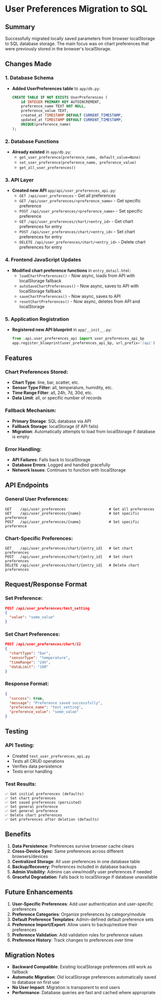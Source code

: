 # User Preferences Migration to SQL

## Summary

Successfully migrated locally saved parameters from browser localStorage to SQL database storage. The main focus was on chart preferences that were previously stored in the browser's localStorage.

## Changes Made

### 1. Database Schema
- **Added UserPreferences table** to `app/db.py`:
  ```sql
  CREATE TABLE IF NOT EXISTS UserPreferences (
      id INTEGER PRIMARY KEY AUTOINCREMENT,
      preference_name TEXT NOT NULL,
      preference_value TEXT,
      created_at TIMESTAMP DEFAULT CURRENT_TIMESTAMP,
      updated_at TIMESTAMP DEFAULT CURRENT_TIMESTAMP,
      UNIQUE(preference_name)
  );
  ```

### 2. Database Functions
- **Already existed** in `app/db.py`:
  - `get_user_preference(preference_name, default_value=None)`
  - `set_user_preference(preference_name, preference_value)`
  - `get_all_user_preferences()`

### 3. API Layer
- **Created new API** `app/api/user_preferences_api.py`:
  - `GET /api/user_preferences` - Get all preferences
  - `GET /api/user_preferences/<preference_name>` - Get specific preference
  - `POST /api/user_preferences/<preference_name>` - Set specific preference
  - `GET /api/user_preferences/chart/<entry_id>` - Get chart preferences for entry
  - `POST /api/user_preferences/chart/<entry_id>` - Set chart preferences for entry
  - `DELETE /api/user_preferences/chart/<entry_id>` - Delete chart preferences for entry

### 4. Frontend JavaScript Updates
- **Modified chart preference functions** in `entry_detail.html`:
  - `loadChartPreferences()` - Now async, loads from API with localStorage fallback
  - `autoSaveChartPreferences()` - Now async, saves to API with localStorage fallback
  - `saveChartPreferences()` - Now async, saves to API
  - `resetChartPreferences()` - Now async, deletes from API and localStorage

### 5. Application Registration
- **Registered new API blueprint** in `app/__init__.py`:
  ```python
  from .api.user_preferences_api import user_preferences_api_bp
  app.register_blueprint(user_preferences_api_bp, url_prefix='/api')
  ```

## Features

### Chart Preferences Stored:
- **Chart Type**: line, bar, scatter, etc.
- **Sensor Type Filter**: all, temperature, humidity, etc.
- **Time Range Filter**: all, 24h, 7d, 30d, etc.
- **Data Limit**: all, or specific number of records

### Fallback Mechanism:
- **Primary Storage**: SQL database via API
- **Fallback Storage**: localStorage (if API fails)
- **Migration**: Automatically attempts to load from localStorage if database is empty

### Error Handling:
- **API Failures**: Falls back to localStorage
- **Database Errors**: Logged and handled gracefully
- **Network Issues**: Continues to function with localStorage

## API Endpoints

### General User Preferences:
```
GET    /api/user_preferences                    # Get all preferences
GET    /api/user_preferences/{name}             # Get specific preference
POST   /api/user_preferences/{name}             # Set specific preference
```

### Chart-Specific Preferences:
```
GET    /api/user_preferences/chart/{entry_id}   # Get chart preferences
POST   /api/user_preferences/chart/{entry_id}   # Set chart preferences  
DELETE /api/user_preferences/chart/{entry_id}   # Delete chart preferences
```

## Request/Response Format

### Set Preference:
```json
POST /api/user_preferences/test_setting
{
  "value": "some_value"
}
```

### Set Chart Preferences:
```json
POST /api/user_preferences/chart/22
{
  "chartType": "bar",
  "sensorType": "temperature", 
  "timeRange": "24h",
  "dataLimit": "100"
}
```

### Response Format:
```json
{
  "success": true,
  "message": "Preference saved successfully",
  "preference_name": "test_setting",
  "preference_value": "some_value"
}
```

## Testing

### API Testing:
- Created `test_user_preferences_api.py` 
- Tests all CRUD operations
- Verifies data persistence
- Tests error handling

### Test Results:
```
✅ Get initial preferences (defaults)
✅ Set chart preferences 
✅ Get saved preferences (persisted)
✅ Set general preference
✅ Get general preference
✅ Delete chart preferences
✅ Get preferences after deletion (defaults)
```

## Benefits

1. **Data Persistence**: Preferences survive browser cache clears
2. **Cross-Device Sync**: Same preferences across different browsers/devices
3. **Centralized Storage**: All user preferences in one database table
4. **Backup/Recovery**: Preferences included in database backups
5. **Admin Visibility**: Admins can view/modify user preferences if needed
6. **Graceful Degradation**: Falls back to localStorage if database unavailable

## Future Enhancements

1. **User-Specific Preferences**: Add user authentication and user-specific preferences
2. **Preference Categories**: Organize preferences by category/module
3. **Default Preference Templates**: Admin-defined default preference sets
4. **Preference Import/Export**: Allow users to backup/restore their preferences
5. **Preference Validation**: Add validation rules for preference values
6. **Preference History**: Track changes to preferences over time

## Migration Notes

- **Backward Compatible**: Existing localStorage preferences still work as fallback
- **Automatic Migration**: Old localStorage preferences automatically saved to database on first use
- **No User Impact**: Migration is transparent to end users
- **Performance**: Database queries are fast and cached where appropriate
